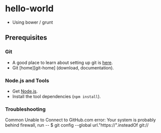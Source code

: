 # hello-world
- Using bower / grunt
## Prerequisites

### Git

- A good place to learn about setting up git is [here][git-github].
- Git [home][git-home] (download, documentation).

### Node.js and Tools

- Get [Node.js][node-download].
- Install the tool dependencies (`npm install`).

[git-github]: http://help.github.com/set-up-git-redirect
[node-download]: http://nodejs.org/download/

### Troubleshooting
Common Unable to Connect to GitHub.com error:
Your system is probably behind firewall, run --
$ git config --global url."https://".insteadOf git://
